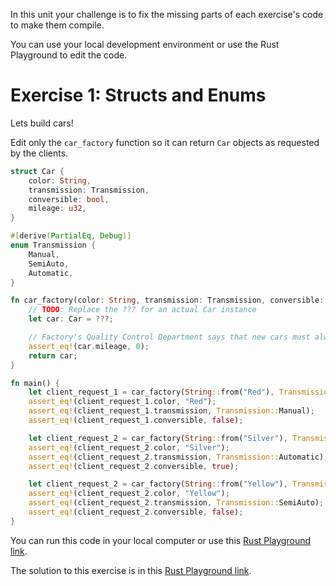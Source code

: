 In this unit your challenge is to fix the missing parts of each exercise's code to make them
compile.

You can use your local development environment or use the Rust Playground to edit the code.

# Exercise 1: Structs and Enums

Lets build cars!

Edit only the `car_factory` function so it can return `Car` objects as requested by the clients.

```rust
struct Car {
    color: String,
    transmission: Transmission,
    conversible: bool,
    mileage: u32,
}

#[derive(PartialEq, Debug)]
enum Transmission {
    Manual,
    SemiAuto,
    Automatic,
}

fn car_factory(color: String, transmission: Transmission, conversible: bool) -> Car {
    // TODO: Replace the ??? for an actual Car instance
    let car: Car = ???;

    // Factory's Quality Control Department says that new cars must always have zero mileage!
    assert_eq!(car.mileage, 0);
    return car;
}

fn main() {
    let client_request_1 = car_factory(String::from("Red"), Transmission::Manual, false);
    assert_eq!(client_request_1.color, "Red");
    assert_eq!(client_request_1.transmission, Transmission::Manual);
    assert_eq!(client_request_1.conversible, false);

    let client_request_2 = car_factory(String::from("Silver"), Transmission::Automatic, true);
    assert_eq!(client_request_2.color, "Silver");
    assert_eq!(client_request_2.transmission, Transmission::Automatic);
    assert_eq!(client_request_2.conversible, true);

    let client_request_2 = car_factory(String::from("Yellow"), Transmission::SemiAuto, false);
    assert_eq!(client_request_2.color, "Yellow");
    assert_eq!(client_request_2.transmission, Transmission::SemiAuto);
    assert_eq!(client_request_2.conversible, false);
}
```

You can run this code in your local computer or use this [Rust Playground link](https://play.rust-lang.org/?version=stable&mode=debug&edition=2018&gist=a6392731e066f804d30c3c56bc8bd7ae).

The solution to this exercise is in this [Rust Playground link](https://play.rust-lang.org/?version=stable&mode=debug&edition=2018&gist=2d69c0f7c5c2e478650ec43f5ee5e427).
